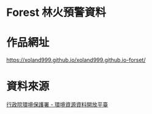 # Forest 林火預警資料
# 作品網址
https://xoland999.github.io/xoland999.github.io-forset/

# 資料來源
[行政院環境保護署 - 環境資源資料開放平臺](https://opendata.epa.gov.tw/Data/Contents/AQI/)
